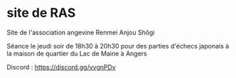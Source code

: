 # site de RAS

Site de l'association angevine Renmei Anjou Shôgi

Séance le jeudi soir de 18h30 à 20h30
pour des parties d'échecs japonais
à la maison de quartier du Lac de Maine à Angers

Discord : https://discord.gg/vvgnPDv
